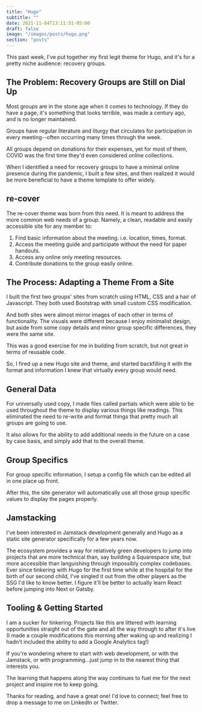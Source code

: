 ```yaml
---
title: "Hugo"
subtitle: ""
date: 2021-11-04T13:11:51-05:00
draft: false
image: "/images/posts/hugo.png"
section: "posts"
---
```


This past week, I've put together my first legit theme for Hugo, and it's for a pretty niche audience: recovery groups.

## The Problem: Recovery Groups are Still on Dial Up

Most groups are in the stone age when it comes to technology. If they do have a page, it's something that looks terrible, was made a century ago, and is no longer maintained.

Groups have regular literature and liturgy that circulates for participation in every meeting--often occurring many times through the week.

All groups depend on donations for their expenses, yet for most of them, COVID was the first time they'd even considered online collections.

When I identified a need for recovery groups to have a minimal online presence during the pandemic, I built a few sites, and then realized it would be more beneficial to have a theme template to offer widely.

## re-cover

The re-cover theme was born from this need. It is meant to address the more common web needs of a group. Namely, a clean, readable and easily accessible site for any member to:

1. Find basic information about the meeting. i.e. location, times, format.
1. Access the meeting guide and participate without the need for paper handouts.
1. Access any online only meeting resources.
1. Contribute donations to the group easily online.

## The Process: Adapting a Theme From a Site

I built the first two groups' sites from scratch using HTML, CSS and a hair of Javascript. They both used Bootstrap with small custom CSS modification.

And both sites were almost mirror images of each other in terms of functionality. The visuals were different because I enjoy minimalist design, but aside from some copy details and minor group specific differences, they were the same site.

This was a good exercise for me in building from scratch, but not great in terms of reusable code.

So, I fired up a new Hugo site and theme, and started backfilling it with the format and information I knew that virtually every group would need.

## General Data

For universally used copy, I made files called partials which were able to be used throughout the theme to display various things like readings. This eliminated the need to re-write and format things that pretty much all groups are going to use.

It also allows for the ability to add additional needs in the future on a case by case basis, and simply add that to the overall theme.


## Group Specifics

For group specific information, I setup a config file which can be edited all in one place up front.

After this, the site generator will automatically use all those group specific values to display the pages properly.


## Jamstacking

I've been interested in Jamstack development generally and Hugo as a static site generator specifically for a few years now.

The ecosystem provides a way for relatively green developers to jump into projects that are more technical than, say building a Squarespace site, but more accessible than languishing through impossibly complex codebases.
Ever since tinkering with Hugo for the first time while at the hospital for the birth of our second child, I've singled it out from the other players as the SSG I'd like to know better. I figure it'll be better to actually learn React before jumping into Next or Gatsby.

## Tooling & Getting Started

I am a sucker for tinkering. Projects like this are littered with learning opportunities straight out of the gate and all the way through to after it's live (I made a couple modifications this morning after waking up and realizing I hadn't included the ability to add a Google Analytics tag!)

If you're wondering where to start with web development, or with the Jamstack, or with programming...just jump in to the nearest thing that interests you.

The learning that happens along the way continues to fuel me for the next project and inspire me to keep going.

Thanks for reading, and have a great one! I'd love to connect; feel free to drop a message to me on LinkedIn or Twitter.